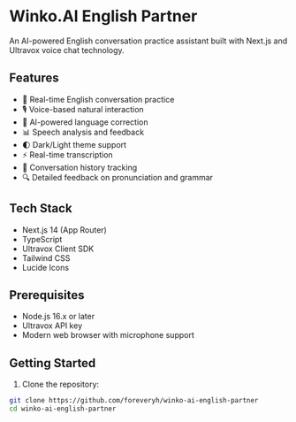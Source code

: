 # Winko.AI English Partner

An AI-powered English conversation practice assistant built with Next.js and Ultravox voice chat technology.

## Features

- 🎯 Real-time English conversation practice
- 🎙️ Voice-based natural interaction
- 🤖 AI-powered language correction
- 📊 Speech analysis and feedback
- 🌓 Dark/Light theme support
- ⚡ Real-time transcription
- 📝 Conversation history tracking
- 🔍 Detailed feedback on pronunciation and grammar

## Tech Stack

- Next.js 14 (App Router)
- TypeScript
- Ultravox Client SDK
- Tailwind CSS
- Lucide Icons

## Prerequisites

- Node.js 16.x or later
- Ultravox API key
- Modern web browser with microphone support

## Getting Started

1. Clone the repository:

```bash
git clone https://github.com/foreveryh/winko-ai-english-partner
cd winko-ai-english-partner
```
